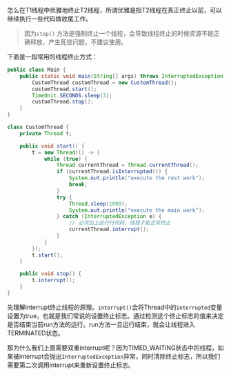 怎么在T1线程中优雅地终止T2线程，所谓优雅是指T2线程在真正终止以前，可以继续执行一些代码做收尾工作。

> 因为`stop()` 方法是强制终止一个线程，会导致线程终止的时候资源不能正确释放，产生死锁问题，不建议使用。

下面是一段常用的线程终止方式：

```java
public class Main {
    public static void main(String[] args) throws InterruptedException {
        CustomThread customThread = new CustomThread();
        customThread.start();
        TimeUnit.SECONDS.sleep(3);
        customThread.stop();
    }
}

class CustomThread {
    private Thread t;

    public void start() {
        t = new Thread(() -> {
            while (true) {
                Thread currentThread = Thread.currentThread();
                if (currentThread.isInterrupted()) {
                    System.out.println("execute the rest work");
                    break;
                }
                try {
                    Thread.sleep(1000);
                    System.out.println("execute the main work");
                } catch (InterruptedException e) {
                    // 必须加上这行行代码，线程才能正常终止
                    currentThread.interrupt();
                }
            }
        });
        t.start();
    }

    public void stop() {
        t.interrupt();
    }
}
```

先理解interrupt终止线程的原理。`interrupt()`会将Thread中的`interrupted`变量设置为true，也就是我们常说的设置终止标志。通过检测这个终止标志的值来决定是否结束当前run方法的运行。run方法一旦运行结束，就会让线程进入TERMINATED状态。

那为什么我们上面需要双重interrupt呢？因为TIMED_WAITING状态中的线程，如果被interrupt会抛出`InterruptedException`异常，同时清除终止标志，所以我们需要第二次调用interrupt来重新设置终止标志。
